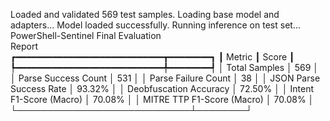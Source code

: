 Loaded and validated 569 test samples.
Loading base model and adapters...
Model loaded successfully.
Running inference on test set...
 PowerShell-Sentinel Final Evaluation  
                Report                 
┏━━━━━━━━━━━━━━━━━━━━━━━━━━━━┳━━━━━━━━┓
┃                     Metric ┃ Score  ┃
┡━━━━━━━━━━━━━━━━━━━━━━━━━━━━╇━━━━━━━━┩
│              Total Samples │ 569    │
│        Parse Success Count │ 531    │
│        Parse Failure Count │ 38     │
│    JSON Parse Success Rate │ 93.32% │
│     Deobfuscation Accuracy │ 72.50% │
│    Intent F1-Score (Macro) │ 70.08% │
│ MITRE TTP F1-Score (Macro) │ 70.08% │
└────────────────────────────┴────────┘
